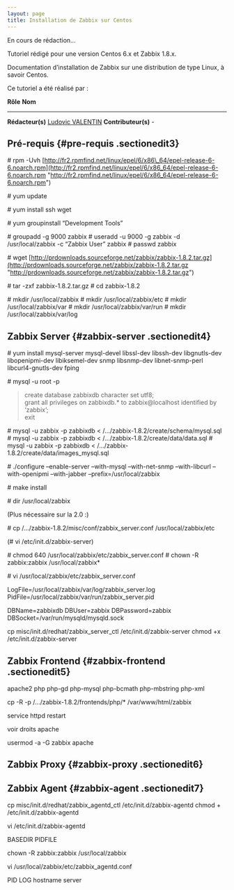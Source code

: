 ```yaml
---
layout: page
title: Installation de Zabbix sur Centos
---
```


En cours de rédaction…

Tutoriel rédigé pour une version Centos 6.x et Zabbix 1.8.x.

Documentation d’installation de Zabbix sur une distribution de type
Linux, à savoir Centos.

Ce tutoriel a été réalisé par :

  **Rôle**              **Nom**
  --------------------- ---------------------------------------------------------------------------------------------------------------------------------------------------------
  **Rédacteur(s)**      [Ludovic VALENTIN](http://www.monitoring-fr.org/community/members/ludovic-valentin/ "http://www.monitoring-fr.org/community/members/ludovic-valentin/")
  **Contributeur(s)**   -

Pré-requis {#pre-requis .sectionedit3}
----------

\# rpm -Uvh
[http://fr2.rpmfind.net/linux/epel/6/x86\_64/epel-release-6-6.noarch.rpm](http://fr2.rpmfind.net/linux/epel/6/x86_64/epel-release-6-6.noarch.rpm "http://fr2.rpmfind.net/linux/epel/6/x86_64/epel-release-6-6.noarch.rpm")

\# yum update

\# yum install ssh wget

\# yum groupinstall “Development Tools”

\# groupadd -g 9000 zabbix \# useradd -u 9000 -g zabbix -d
/usr/local/zabbix -c “Zabbix User” zabbix \# passwd zabbix

\# wget
[http://prdownloads.sourceforge.net/zabbix/zabbix-1.8.2.tar.gz](http://prdownloads.sourceforge.net/zabbix/zabbix-1.8.2.tar.gz "http://prdownloads.sourceforge.net/zabbix/zabbix-1.8.2.tar.gz")

\# tar -zxf zabbix-1.8.2.tar.gz \# cd zabbix-1.8.2

\# mkdir /usr/local/zabbix \# mkdir /usr/local/zabbix/etc \# mkdir
/usr/local/zabbix/var \# mkdir /usr/local/zabbix/var/run \# mkdir
/usr/local/zabbix/var/log

Zabbix Server {#zabbix-server .sectionedit4}
-------------

\# yum install mysql-server mysql-devel libssl-dev libssh-dev
libgnutls-dev libopenipmi-dev libiksemel-dev snmp libsnmp-dev
libnet-snmp-perl libcurl4-gnutls-dev fping

\# mysql -u root -p

> create database zabbixdb character set utf8;\
>  grant all privileges on zabbixdb.\* to zabbix@localhost identified by
> ‘zabbix’;\
>  exit

\# mysql -u zabbix -p zabbixdb \<
/…/zabbix-1.8.2/create/schema/mysql.sql \# mysql -u zabbix -p zabbixdb
\< /…/zabbix-1.8.2/create/data/data.sql \# mysql -u zabbix -p zabbixdb
\< /…/zabbix-1.8.2/create/data/images\_mysql.sql

\# ./configure –enable-server –with-mysql –with-net-snmp –with-libcurl
–with-openipmi –with-jabber –prefix=/usr/local/zabbix

\# make install

\# dir /usr/local/zabbix

(Plus nécessaire sur la 2.0 :)

\# cp /…/zabbix-1.8.2/misc/conf/zabbix\_server.conf
/usr/local/zabbix/etc

(\# vi /etc/init.d/zabbix-server)

\# chmod 640 /usr/local/zabbix/etc/zabbix\_server.conf \# chown -R
zabbix:zabbix /usr/local/zabbix\*

\# vi /usr/local/zabbix/etc/zabbix\_server.conf

LogFile=/usr/local/zabbix/var/log/zabbix\_server.log
PidFile=/usr/local/zabbix/var/run/zabbix\_server.pid

DBName=zabbixdb DBUser=zabbix DBPassword=zabbix
DBSocket=/var/run/mysqld/mysqld.sock

cp misc/init.d/redhat/zabbix\_server\_ctl /etc/init.d/zabbix-server
chmod +x /etc/init.d/zabbix-server

Zabbix Frontend {#zabbix-frontend .sectionedit5}
---------------

apache2 php php-gd php-mysql php-bcmath php-mbstring php-xml

cp -R -p /…/zabbix-1.8.2/frontends/php/\* /var/www/html/zabbix

service httpd restart

voir droits apache

usermod -a -G zabbix apache

Zabbix Proxy {#zabbix-proxy .sectionedit6}
------------

Zabbix Agent {#zabbix-agent .sectionedit7}
------------

cp misc/init.d/redhat/zabbix\_agentd\_ctl /etc/init.d/zabbix-agentd
chmod + /etc/init.d/zabbix-agentd

vi /etc/init.d/zabbix-agentd

BASEDIR PIDFILE

chown -R zabbix:zabbix /usr/local/zabbix

vi /usr/local/zabbix/etc/zabbix\_agentd.conf

PID LOG hostname server